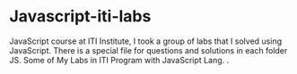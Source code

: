 # Javascript-iti-labs
JavaScript course at ITI Institute, I took a group of labs that I solved using JavaScript. There is a special file for questions and solutions in each folder JS.
Some of My Labs in ITI Program with JavaScript Lang. .
